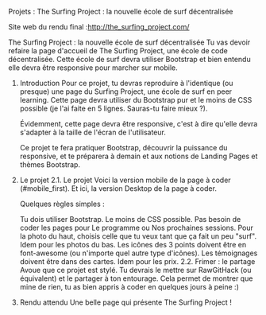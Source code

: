 Projets : The Surfing Project : la nouvelle école de surf décentralisée

Site web du rendu final :http://the_surfing_project.com/

The Surfing Project : la nouvelle école de surf décentralisée
Tu vas devoir refaire la page d'accueil de The Surfing Project, une école de code décentralisée. Cette école de surf devra utiliser Bootstrap et bien entendu elle devra être responsive pour marcher sur mobile.

1. Introduction
   Pour ce projet, tu devras reproduire à l'identique (ou presque) une page du Surfing Project, une école de surf en peer learning. Cette page devra utiliser du Bootstrap pur et le moins de CSS possible (je l'ai faite en 5 lignes. Sauras-tu faire mieux ?).

   Évidemment, cette page devra être responsive, c'est à dire qu'elle devra s'adapter à la taille de l'écran de l'utilisateur.

   Ce projet te fera pratiquer Bootstrap, découvrir la puissance du responsive, et te préparera à demain et aux notions de Landing Pages et thèmes Bootstrap.

2. Le projet
   2.1. Le projet
   Voici la version mobile de la page à coder (#mobile_first). Et ici, la version Desktop de la page à coder.

   Quelques règles simples :

   Tu dois utiliser Bootstrap.
   Le moins de CSS possible.
   Pas besoin de coder les pages pour Le programme ou Nos prochaines sessions.
   Pour la photo du haut, choisis celle que tu veux tant que ça fait un peu "surf".
   Idem pour les photos du bas.
   Les icônes des 3 points doivent être en font-awesome (ou n'importe quel autre type d'icônes).
   Les témoignages doivent être dans des cartes.
   Idem pour les prix.
   2.2. Frimer : le partage
   Avoue que ce projet est stylé. Tu devrais le mettre sur RawGitHack (ou équivalent) et le partager à ton entourage. Cela permet de montrer que mine de rien, tu as bien appris à coder en quelques jours à peine :)

3. Rendu attendu
   Une belle page qui présente The Surfing Project !
